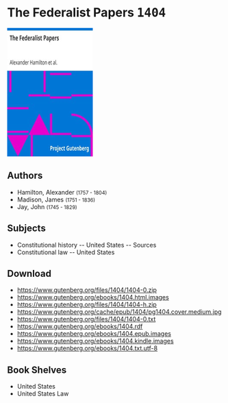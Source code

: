 # The Federalist Papers <kbd>1404</kbd>

![](./cover.medium.jpg "")

## Authors


 - Hamilton, Alexander <small>(1757 - 1804)</small>
 - Madison, James <small>(1751 - 1836)</small>
 - Jay, John <small>(1745 - 1829)</small>

## Subjects


 - Constitutional history -- United States -- Sources
 - Constitutional law -- United States

## Download


 - https://www.gutenberg.org/files/1404/1404-0.zip
 - https://www.gutenberg.org/ebooks/1404.html.images
 - https://www.gutenberg.org/files/1404/1404-h.zip
 - https://www.gutenberg.org/cache/epub/1404/pg1404.cover.medium.jpg
 - https://www.gutenberg.org/files/1404/1404-0.txt
 - https://www.gutenberg.org/ebooks/1404.rdf
 - https://www.gutenberg.org/ebooks/1404.epub.images
 - https://www.gutenberg.org/ebooks/1404.kindle.images
 - https://www.gutenberg.org/ebooks/1404.txt.utf-8

## Book Shelves


 - United States
 - United States Law

